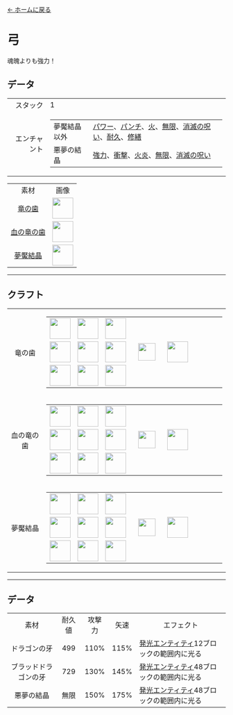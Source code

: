 [← ホームに戻る](../)
# 弓
魂魄よりも強力！

## データ
<table>
    <tr><td align="end">スタック</td><td>1</td></tr>
    <tr><td align="end">エンチャント</td><td>
        <table>
            <tr><td>夢魘結晶以外</td><td><a href="https://minecraft.fandom.com/ja/wiki/シャープネス">パワー</a>、<a href="https://minecraft.fandom.com/ja/wiki/衝撃">パンチ</a>、<a href="https://minecraft.fandom.com/ja/wiki/炎上">火</a>、<a href="https://minecraft.fandom.com/ja/wiki/無限">無限</a>、<a href="https://minecraft.fandom.com/ja/wiki/消滅詛咒">消滅の呪い</a>、<a href="https://minecraft.fandom.com/ja/wiki/耐久">耐久</a>、<a href="https://minecraft.fandom.com/ja/wiki/修繕">修繕</a></td></tr>
            <tr><td>悪夢の結晶</td><td><a href="https://minecraft.fandom.com/ja/wiki/シャープネス">強力</a>、<a href="https://minecraft.fandom.com/ja/wiki/衝撃">衝撃</a>、<a href="https://minecraft.fandom.com/ja/wiki/火炎">火炎</a>、<a href="https://minecraft.fandom.com/ja/wiki/無限">無限</a>、<a href="https://minecraft.fandom.com/ja/wiki/消滅の呪い">消滅の呪い</a></td></tr>
        </table>
    </td></tr>
</table>
<table>
    <tr><td align="center">素材</td><td align="center">画像</td></tr>
    <tr><td align="center"><a href="dragon_tooth.md">竜の歯</a></td><td><img src="https://i.imgur.com/OG1BKLZ.gif" height="48"/></td></tr>
    <tr><td align="center"><a href="dragon_blood_tooth.md">血の竜の歯</a></td><td><img src="https://i.imgur.com/4Nnxagh.gif" height="48"/></td></tr>
    <tr><td align="center"><a href="nightmare_crystal.md">夢魘結晶</a></td><td><img src="https://i.imgur.com/OpjZs4m.gif" height="48"/></td></tr>
</table>

---

## クラフト
<table>
    <tr>
        <td align="center">竜の歯</td>
        <td>
            <table>
                <tr><td><img src="https://i.imgur.com/hhnlgTn.png" width="48"/></td><td><img src="https://i.imgur.com/ZJn6ZOj.png" width="48"/></td><td><img src="https://i.imgur.com/LIPKsQF.png" width="48"/></td><td colspan="3"></td></tr>
                <tr><td><img src="https://i.imgur.com/ZJn6ZOj.png" width="48"/></td><td><img src="https://i.imgur.com/wl43BjZ.png" width="48"/></td><td><img src="https://i.imgur.com/LIPKsQF.png" width="48"/></td><td width="70" align="center"><img src="https://i.imgur.com/VE0KqIE.png" width="40"/></td><td><img src="https://i.imgur.com/McmJvMr.png" width="48"/></td><td width="70"></td></tr>
                <tr><td><img src="https://i.imgur.com/hhnlgTn.png" width="48"/></td><td><img src="https://i.imgur.com/ZJn6ZOj.png" width="48"/></td><td><img src="https://i.imgur.com/LIPKsQF.png" width="48"/></td><td colspan="3"></td></tr>
            </table>
        </td>
    </tr>
    <tr>
        <td align="center">血の竜の歯</td>
        <td>
            <table>
                <tr><td><img src="https://i.imgur.com/IWZz8YM.png" width="48"/></td><td><img src="https://i.imgur.com/DWX8hfU.png" width="48"/></td><td><img src="https://i.imgur.com/LIPKsQF.png" width="48"/></td><td colspan="3"></td></tr>
                <tr><td><img src="https://i.imgur.com/DWX8hfU.png" width="48"/></td><td><img src="https://i.imgur.com/wl43BjZ.png" width="48"/></td><td><img src="https://i.imgur.com/LIPKsQF.png" width="48"/></td><td width="70" align="center"><img src="https://i.imgur.com/VE0KqIE.png" width="40"/></td><td><img src="https://i.imgur.com/etdRtZf.png" width="48"/></td><td width="70"></td></tr>
                <tr><td><img src="https://i.imgur.com/IWZz8YM.png" width="48"/></td><td><img src="https://i.imgur.com/DWX8hfU.png" width="48"/></td><td><img src="https://i.imgur.com/LIPKsQF.png" width="48"/></td><td colspan="3"></td></tr>
            </table>
        </td>
    </tr>
    <tr>
        <td align="center">夢魘結晶</td>
        <td>
            <table>
                <tr><td><img src="https://i.imgur.com/DWX8hfU.png" width="48"/></td><td><img src="https://i.imgur.com/pivPa8U.png" width="48"/></td><td><img src="https://i.imgur.com/LIPKsQF.png" width="48"/></td><td colspan="3"></td></tr>
                <tr><td><img src="https://i.imgur.com/pivPa8U.png" width="48"/></td><td><img src="https://i.imgur.com/wl43BjZ.png" width="48"/></td><td><img src="https://i.imgur.com/LIPKsQF.png" width="48"/></td><td width="70" align="center"><img src="https://i.imgur.com/VE0KqIE.png" width="40"/></td><td><img src="https://i.imgur.com/KOnCguK.png" width="48"/></td><td width="70"></td></tr>
                <tr><td><img src="https://i.imgur.com/DWX8hfU.png" width="48"/></td><td><img src="https://i.imgur.com/pivPa8U.png" width="48"/></td><td><img src="https://i.imgur.com/LIPKsQF.png" width="48"/></td><td colspan="3"></td></tr>
            </table>
        </td>
    </tr>
</table>

---

## データ

<table>
    <tr><td align="center">素材</td><td align="center">耐久値</td><td align="center">攻撃力</td><td align="center">矢速</td><td align="center">エフェクト</td></tr>
    <tr><td align="center">ドラゴンの牙</td><td align="center">499</td><td align="center">110%</td><td align="center">115%</td><td><a href="../feature/entity_glowing.md">発光エンティティ</a>12ブロックの範囲内に光る</td></tr>
    <tr><td align="center">ブラッドドラゴンの牙</td><td align="center">729</td><td align="center">130%</td><td align="center">145%</td><td><a href="../feature/entity_glowing.md">発光エンティティ</a>48ブロックの範囲内に光る</td></tr>
    <tr><td align="center">悪夢の結晶</td><td align="center">無限</td><td align="center">150%</td><td align="center">175%</td><td><a href="../feature/entity_glowing.md">発光エンティティ</a>48ブロックの範囲内に光る</td></tr>
</table>
